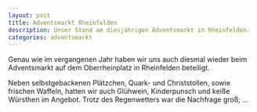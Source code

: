```yaml
---
layout: post
title: Adventsmarkt Rheinfelden
description: Unser Stand am diesjährigen Adventsmarkt in Rheinfelden.
categories: adventsmarkt
---
```


<!-- ![Flyer der Kleiderbörse](/images/flyer-boerse-herbst-2017.jpg "Flyer der Kleiderbörse") -->

Genau wie im vergangenen Jahr haben wir uns auch diesmal wieder beim Adventsmarkt auf dem Oberrheinplatz in Rheinfelden beteiligt.

Neben selbstgebackenen Plätzchen, Quark- und Christstollen, sowie frischen Waffeln, hatten wir auch Glühwein, Kinderpunsch und keiße Würsthen im Angebot.
Trotz des Regenwetters war die Nachfrage groß; ...
